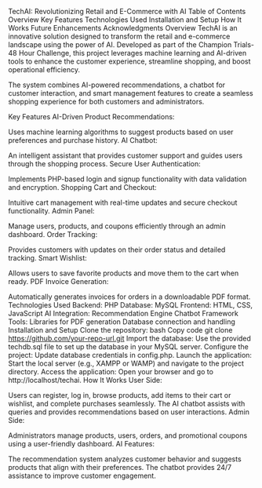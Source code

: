 
TechAI: Revolutionizing Retail and E-Commerce with AI
Table of Contents
Overview
Key Features
Technologies Used
Installation and Setup
How It Works
Future Enhancements
Acknowledgments
Overview
TechAI is an innovative solution designed to transform the retail and e-commerce landscape using the power of AI. Developed as part of the Champion Trials-48 Hour Challenge, this project leverages machine learning and AI-driven tools to enhance the customer experience, streamline shopping, and boost operational efficiency.

The system combines AI-powered recommendations, a chatbot for customer interaction, and smart management features to create a seamless shopping experience for both customers and administrators.

Key Features
AI-Driven Product Recommendations:

Uses machine learning algorithms to suggest products based on user preferences and purchase history.
AI Chatbot:

An intelligent assistant that provides customer support and guides users through the shopping process.
Secure User Authentication:

Implements PHP-based login and signup functionality with data validation and encryption.
Shopping Cart and Checkout:

Intuitive cart management with real-time updates and secure checkout functionality.
Admin Panel:

Manage users, products, and coupons efficiently through an admin dashboard.
Order Tracking:

Provides customers with updates on their order status and detailed tracking.
Smart Wishlist:

Allows users to save favorite products and move them to the cart when ready.
PDF Invoice Generation:

Automatically generates invoices for orders in a downloadable PDF format.
Technologies Used
Backend: PHP
Database: MySQL
Frontend: HTML, CSS, JavaScript
AI Integration:
Recommendation Engine
Chatbot Framework
Tools:
Libraries for PDF generation
Database connection and handling
Installation and Setup
Clone the repository:
bash
Copy code
git clone https://github.com/your-repo-url.git
Import the database:
Use the provided techdb.sql file to set up the database in your MySQL server.
Configure the project:
Update database credentials in config.php.
Launch the application:
Start the local server (e.g., XAMPP or WAMP) and navigate to the project directory.
Access the application:
Open your browser and go to http://localhost/techai.
How It Works
User Side:

Users can register, log in, browse products, add items to their cart or wishlist, and complete purchases seamlessly.
The AI chatbot assists with queries and provides recommendations based on user interactions.
Admin Side:

Administrators manage products, users, orders, and promotional coupons using a user-friendly dashboard.
AI Features:

The recommendation system analyzes customer behavior and suggests products that align with their preferences.
The chatbot provides 24/7 assistance to improve customer engagement.
